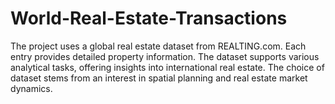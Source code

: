 # World-Real-Estate-Transactions
The project uses a global real estate dataset from REALTING.com. Each entry provides detailed property information. The dataset supports various analytical tasks, offering insights into international real estate. The choice of dataset stems from an interest in spatial planning and real estate market dynamics.
